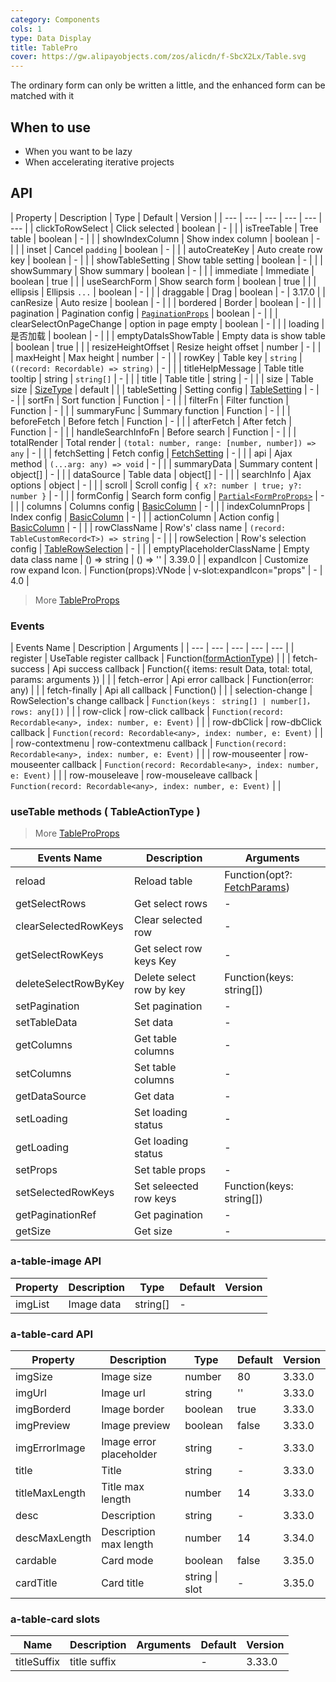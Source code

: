 ```yaml
---
category: Components
cols: 1
type: Data Display
title: TablePro
cover: https://gw.alipayobjects.com/zos/alicdn/f-SbcX2Lx/Table.svg
---
```


The ordinary form can only be written a little, and the enhanced form can be matched with it

## When to use

- When you want to be lazy
- When accelerating iterative projects

## API

| Property | Description | Type | Default | Version |
| --- | --- | --- | --- | --- | --- |
| clickToRowSelect | Click selected | boolean | - |  |
| isTreeTable | Tree table | boolean | - |  |
| showIndexColumn | Show index column | boolean | - |  |
| inset | Cancel `padding` | boolean | - |  |
| autoCreateKey | Auto create row key | boolean | - |  |
| showTableSetting | Show table setting | boolean | - |  |
| showSummary | Show summary | boolean | - |  |
| immediate | Immediate | boolean | true |  |
| useSearchForm | Show search form | boolean | true |  |
| ellipsis | Ellipsis `...` | boolean | - |  |
| draggable | Drag | boolean | - | 3.17.0 |
| canResize | Auto resize | boolean | - |  |
| bordered | Border | boolean | - |  |
| pagination | Pagination config | [`PaginationProps`](./src/types/pagination.ts#15) \| boolean | - |  |
| clearSelectOnPageChange | option in page empty | boolean | - |  |
| loading | 是否加载 | boolean | - |  |
| emptyDataIsShowTable | Empty data is show table | boolean | true |  |
| resizeHeightOffset | Resize height offset | number | - |  |
| maxHeight | Max height | number | - |  |
| rowKey | Table key | `string` | `((record: Recordable) => string)` | - |  |
| titleHelpMessage | Table title tooltip | string \| `string[]` | - |  |
| title | Table title | string | - |  |
| size | Table size | [SizeType](./src/types/table.ts#L94) | default |  |
| tableSetting | Setting config | [TableSetting](./src/types/table.ts#L143) | - | - |
| sortFn | Sort function | Function | - |  |
| filterFn | Filter function | Function | - |  |
| summaryFunc | Summary function | Function | - |  |
| beforeFetch | Before fetch | Function | - |  |
| afterFetch | After fetch | Function | - |  |
| handleSearchInfoFn | Before search | Function | - |  |
| totalRender | Total render | `(total: number, range: [number, number]) => any` | - |  |
| fetchSetting | Fetch config | [FetchSetting](./src/types/table.ts#L132) | - |  |
| api | Ajax method | `(...arg: any) => void` | - |  |
| summaryData | Summary content | object[] | - |  |
| dataSource | Table data | object[] | - |  |
| searchInfo | Ajax options | object | - |  |
| scroll | Scroll config | `{ x?: number | true; y?: number }` | - |  |
| formConfig | Search form config | [`Partial<FormProProps>`](../form-pro/src/props.ts) | - |  |
| columns | Columns config | [BasicColumn](https://github.com/fe6/water-pro/blob/next/components/table-pro/src/types/column.ts#L33) | - |  |
| indexColumnProps | Index config | [BasicColumn](https://github.com/fe6/water-pro/blob/next/components/table-pro/src/types/column.ts#L33) | - |  |
| actionColumn | Action config | [BasicColumn](https://github.com/fe6/water-pro/blob/next/components/table-pro/src/types/column.ts#L33) | - |  |
| rowClassName | Row's' class name | `(record: TableCustomRecord<T>) => string` | - |  |
| rowSelection | Row's selection config | [TableRowSelection](./src/types/table.ts#21) | - |  |
| emptyPlaceholderClassName | Empty data class name | () => string | () => '' | 3.39.0 |
| expandIcon | Customize row expand Icon. | Function(props):VNode \| v-slot:expandIcon="props" | - | 4.0 |

> More [TableProProps](https://github.com/fe6/water-pro/blob/next/components/table-pro/src/types/column.ts#L33)

### Events

| Events Name | Description | Arguments |
| --- | --- | --- | --- | --- |
| register | UseTable register callback | Function([formActionType](https://github.com/fe6/water-pro/blob/next/components/form-pro/src/types/form.ts#L29)) |  |
| fetch-success | Api success callback | Function({ items: result Data, total: total, params: arguments }) |  |
| fetch-error | Api error callback | Function(error: any) |  |
| fetch-finally | Api all callback | Function() |  |
| selection-change | RowSelection's change callback | `Function(keys： string[] | number[]，rows: any[])` |  |
| row-click | row-click callback | `Function(record: Recordable<any>, index: number, e: Event)` |  |
| row-dbClick | row-dbClick callback | `Function(record: Recordable<any>, index: number, e: Event)` |  |
| row-contextmenu | row-contextmenu callback | `Function(record: Recordable<any>, index: number, e: Event)` |  |
| row-mouseenter | row-mouseenter callback | `Function(record: Recordable<any>, index: number, e: Event)` |  |
| row-mouseleave | row-mouseleave callback | `Function(record: Recordable<any>, index: number, e: Event)` |  |

### useTable methods ( TableActionType )

> More [TableProProps](./src/types/table.ts#102)

| Events Name | Description | Arguments |
| --- | --- | --- |
| reload | Reload table | Function(opt?: [FetchParams](./src/types/table.ts#79)) |
| getSelectRows | Get select rows | - |
| clearSelectedRowKeys | Clear selected row | - |
| getSelectRowKeys | Get select row keys Key | - |
| deleteSelectRowByKey | Delete select row by key | Function(keys: string[]) |
| setPagination | Set pagination | - |
| setTableData | Set data | - |
| getColumns | Get table columns | - |
| setColumns | Set table columns | - |
| getDataSource | Get data | - |
| setLoading | Set loading status | - |
| getLoading | Get loading status | - |
| setProps | Set table props | - |
| setSelectedRowKeys | Set seleected row keys | Function(keys: string[]) |
| getPaginationRef | Get pagination | - |
| getSize | Get size | - |

### a-table-image API

| Property | Description | Type     | Default | Version |
| -------- | ----------- | -------- | ------- | ------- |
| imgList  | Image data  | string[] | -       |         |

### a-table-card API

| Property       | Description             | Type           | Default | Version |
| -------------- | ----------------------- | -------------- | ------- | ------- |
| imgSize        | Image size              | number         | 80      | 3.33.0  |
| imgUrl         | Image url               | string         | ''      | 3.33.0  |
| imgBorderd     | Image border            | boolean        | true    | 3.33.0  |
| imgPreview     | Image preview           | boolean        | false   | 3.33.0  |
| imgErrorImage  | Image error placeholder | string         | -       | 3.33.0  |
| title          | Title                   | string         | -       | 3.33.0  |
| titleMaxLength | Title max length        | number         | 14      | 3.33.0  |
| desc           | Description             | string         | -       | 3.33.0  |
| descMaxLength  | Description max length  | number         | 14      | 3.34.0  |
| cardable       | Card mode               | boolean        | false   | 3.35.0  |
| cardTitle      | Card title              | string \| slot | -       | 3.35.0  |

### a-table-card slots

| Name        | Description  | Arguments | Default | Version |
| ----------- | ------------ | --------- | ------- | ------- |
| titleSuffix | title suffix |           | -       | 3.33.0  |
